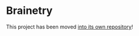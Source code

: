 # **Brainetry**

This project has been moved [into its own repository](https://github.com/RojerGS/Brainetry)!